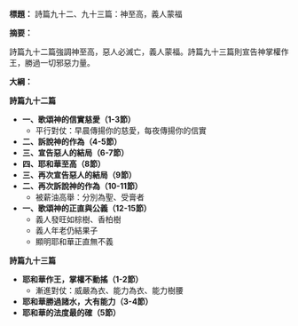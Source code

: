 **標題：** 詩篇九十二、九十三篇：神至高，義人蒙福

**摘要：**

詩篇九十二篇強調神至高，惡人必滅亡，義人蒙福。詩篇九十三篇則宣告神掌權作王，勝過一切邪惡力量。

**大綱：**

**詩篇九十二篇**

* **一、歌頌神的信實慈愛（1-3節）**
    * 平行對仗：早晨傳揚你的慈愛，每夜傳揚你的信實
* **二、訴說神的作為（4-5節）**
* **三、宣告惡人的結局（6-7節）**
* **四、耶和華至高（8節）**
* **三、再次宣告惡人的結局（9節）**
* **二、再次訴說神的作為（10-11節）**
    * 被薪油高舉：分別為聖、受膏者
* **一、歌頌神的正直與公義（12-15節）**
    * 義人發旺如棕樹、香柏樹
    * 義人年老仍結果子
    * 顯明耶和華正直無不義

**詩篇九十三篇**

* **耶和華作王，掌權不動搖（1-2節）**
    * 漸進對仗：威嚴為衣、能力為衣、能力樹腰
* **耶和華勝過諸水，大有能力（3-4節）**
* **耶和華的法度最的確（5節）**